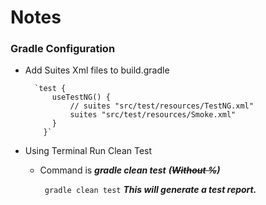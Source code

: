 # Notes

### Gradle Configuration
* Add Suites Xml files to build.gradle
  
        `test {
            useTestNG() {         
                // suites "src/test/resources/TestNG.xml"
                suites "src/test/resources/Smoke.xml"
            }
          }`
* Using Terminal Run Clean Test
  * Command is **_gradle clean test_** **_(~~Without %~~)_**
    
    ` gradle clean test` _**This will generate a test report.**_
